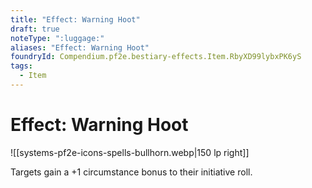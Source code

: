 ```yaml
---
title: "Effect: Warning Hoot"
draft: true
noteType: ":luggage:"
aliases: "Effect: Warning Hoot"
foundryId: Compendium.pf2e.bestiary-effects.Item.RbyXD99lybxPK6yS
tags:
  - Item
---
```


# Effect: Warning Hoot
![[systems-pf2e-icons-spells-bullhorn.webp|150 lp right]]

Targets gain a +1 circumstance bonus to their initiative roll.
